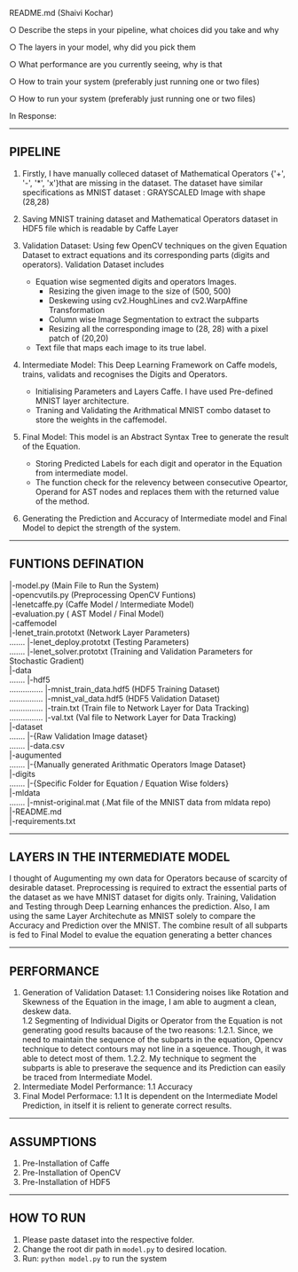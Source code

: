 README.md (Shaivi Kochar)

○ Describe the steps in your pipeline, what choices did you take and why

○ The layers in your model, why did you pick them

○ What performance are you currently seeing, why is that

○ How to train your system (preferably just running one or two files)

○ How to run your system (preferably just running one or two files)


In Response:

----------------------------------------------------------------------------------------------------------------------------------------
PIPELINE
----------------------------------------------------------------------------------------------------------------------------------------
1. Firstly, I have manually colleced dataset of Mathematical Operators {'+', '-', '*', 'x'}that are missing in the dataset.
The dataset have similar specifications as MNIST dataset : GRAYSCALED Image with shape (28,28)

2. Saving MNIST training dataset and Mathematical Operators dataset in HDF5 file which is readable by Caffe Layer

3. Validation Dataset: Using few OpenCV techniques on the given Equation Dataset to extract equations and its corresponding parts (digits and operators). Validation Dataset includes 
	- Equation wise segmented digits and operators Images.
		- Resizing the given image to the size of (500, 500)
		- Deskewing using cv2.HoughLines and cv2.WarpAffine Transformation
		- Column wise Image Segmentation to extract the subparts
		- Resizing all the corresponding image to (28, 28) with a pixel patch of (20,20)
	- Text file that maps each image to its true label. 

4. Intermediate Model: This Deep Learning Framework on Caffe models, trains, validats and recognises the Digits and Operators.
	- Initialising Parameters and Layers Caffe. I have used Pre-defined MNIST layer architecture.
	- Traning and Validating the Arithmatical MNIST combo dataset to store the weights in the caffemodel. 

5. Final Model: This model is an Abstract Syntax Tree to generate the result of the Equation.
	- Storing Predicted Labels for each digit and operator in the Equation from intermediate model.
	- The function check for the relevency between consecutive Opeartor, Operand for AST nodes and replaces them with the returned value of the method.

6. Generating the Prediction and Accuracy of Intermediate model and Final Model to depict the strength of the system.

----------------------------------------------------------------------------------------------------------------------------------------
FUNTIONS DEFINATION
----------------------------------------------------------------------------------------------------------------------------------------
|-model.py  (Main File to Run the System) <br />
|-opencvutils.py  (Preprocessing OpenCV Funtions) <br />
|-lenetcaffe.py  (Caffe Model / Intermediate Model) <br />
|-evaluation.py  ( AST Model / Final Model) <br />
|-caffemodel <br />
	|-lenet_train.prototxt  (Network Layer Parameters) <br />
.......	|-lenet_deploy.prototxt  (Testing Parameters) <br />
.......	|-lenet_solver.prototxt  (Training and Validation Parameters for Stochastic Gradient) <br />
|-data <br />
.......	|-hdf5 <br />
...............	|-mnist_train_data.hdf5  (HDF5 Training Dataset) <br />
...............	|-mnist_val_data.hdf5  (HDF5 Validation Dataset) <br />
...............	|-train.txt  (Train file to Network Layer for Data Tracking) <br />
...............	|-val.txt  (Val file to Network Layer for Data Tracking) <br />
|-dataset <br />
.......	|-{Raw Validation Image dataset} <br />
.......	|-data.csv <br />
|-augumented <br />
.......	|-{Manually generated Arithmatic Operators Image Dataset} <br />
|-digits <br />
.......	|-{Specific Folder for Equation / Equation Wise folders} <br />
|-mldata <br />
.......	|-mnist-original.mat  (.Mat file of the MNIST data from mldata repo) <br />
|-README.md <br />
|-requirements.txt <br />


----------------------------------------------------------------------------------------------------------------------------------------
LAYERS IN THE INTERMEDIATE MODEL
-------------------------------------------------------------------------------------------------------------------------------------
I thought of Augumenting my own data for Operators because of scarcity of desirable dataset. 
Preprocessing is required to extract the essential parts of the dataset as we have MNIST dataset for digits only. 
Training, Validation and Testing through Deep Learning enhances the prediction. Also, I am using the same Layer Architechute as MNIST solely to compare the Accuracy and Prediction over the MNIST. The combine result of all subparts is fed to Final Model to evalue the equation generating a better chances 

----------------------------------------------------------------------------------------------------------------------------------------
PERFORMANCE
----------------------------------------------------------------------------------------------------------------------------------------
1. Generation of Validation Dataset: 
	1.1 Considering noises like Rotation and Skewness of the Equation in the image, I am able to augment a clean, deskew data.  
	1.2 Segmenting of Individual Digits or Operator from the Equation is not generating good results bacause of the two reasons:
		1.2.1. Since, we need to maintain the sequence of the subparts in the equation, Opencv technique to detect contours may not line in a sqeuence. Though, it was able to detect most of them.
		1.2.2. My technique to segment the subparts is able to preserave the sequence and its Prediction can easily be traced from Intermediate Model.
2. Intermediate Model Performance:
	1.1 Accuracy
3. Final Model Performace:
	1.1 It is dependent on the Intermediate Model Prediction, in itself it is relient to generate correct results.

----------------------------------------------------------------------------------------------------------------------------------------
ASSUMPTIONS
----------------------------------------------------------------------------------------------------------------------------------------
1. Pre-Installation of Caffe
2. Pre-Installation of OpenCV
3. Pre-Installation of HDF5 

----------------------------------------------------------------------------------------------------------------------------------------
HOW TO RUN
----------------------------------------------------------------------------------------------------------------------------------------
1. Please paste dataset into the respective folder.
2. Change the root dir path in `model.py` to desired location.
3. Run: `python model.py` to run the system
